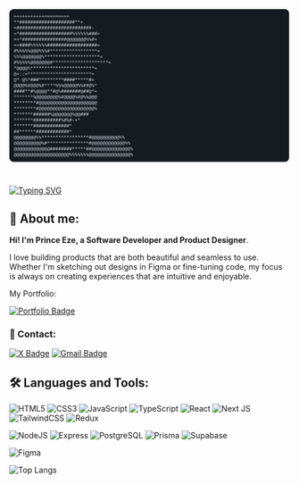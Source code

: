<a href="https://github.com/princeeze/princeeze">
    <img alt="Prince Eze's GitHub Profile README" src="https://raw.githubusercontent.com/princeeze/princeeze/main/profile.svg">
</a>

##

[![Typing SVG](https://readme-typing-svg.demolab.com?font=Fira+Code&weight=500&size=28&pause=1000&color=ffffff&width=435&lines=Frontend+Development;Backend+Development;Product+Design)](https://git.io/typing-svg)

## 📝 About me:

**Hi! I'm Prince Eze, a Software Developer and Product Designer**.

I love building products that are both beautiful and seamless to use. Whether I'm sketching out designs in Figma or fine-tuning code, my focus is always on creating experiences that are intuitive and enjoyable.

My Portfolio:

[![Portfolio Badge](https://img.shields.io/badge/Portfolio-princeeze.netlify.app-0077B5?style=flat-square&logo=ghostery&logoColor=white)](https://princeeze.netlify.app/)

### 📣 Contact:

[![X Badge](https://img.shields.io/badge/-Prince%20Eze-0077B5?style=flat-square&logo=X&logoColor=white&link=https://www.x.com/princeeze)](https://www.x.com/princeeze)
[![Gmail Badge](https://img.shields.io/badge/-Gmail-0077B5?style=flat-square&logo=Gmail&logoColor=white&link=mailto:pchidireeze@gmail.com)](mailto:pchidireeze@gmail.com)

## 🛠️ Languages and Tools:

![HTML5](https://img.shields.io/badge/html5-%23E34F26.svg?style=for-the-badge&logo=html5&logoColor=white)
![CSS3](https://img.shields.io/badge/css3-%231572B6.svg?style=for-the-badge&logo=css3&logoColor=white)
![JavaScript](https://img.shields.io/badge/javascript-%23323330.svg?style=for-the-badge&logo=javascript&logoColor=%23F7DF1E) ![TypeScript](https://img.shields.io/badge/typescript-%23007ACC.svg?style=for-the-badge&logo=typescript&logoColor=white)
![React](https://img.shields.io/badge/react-%2320232a.svg?style=for-the-badge&logo=react&logoColor=%2361DAFB)
![Next JS](https://img.shields.io/badge/Next-black?style=for-the-badge&logo=next.js&logoColor=white)
![TailwindCSS](https://img.shields.io/badge/tailwindcss-%2338B2AC.svg?style=for-the-badge&logo=tailwind-css&logoColor=white)
![Redux](https://img.shields.io/badge/redux-%23593d89.svg?style=for-the-badge&logo=redux&logoColor=white)

![NodeJS](https://img.shields.io/badge/node.js-6DA55F?style=for-the-badge&logo=node.js&logoColor=white)
![Express](https://img.shields.io/badge/express.js-%23404d59.svg?style=for-the-badge&logo=express&logoColor=%2361DAFB)
![PostgreSQL](https://img.shields.io/badge/PostgreSQL-316192?style=for-the-badge&logo=postgresql&logoColor=white)
![Prisma](https://img.shields.io/badge/Prisma-3982CE?style=for-the-badge&logo=Prisma&logoColor=white)
![Supabase](https://img.shields.io/badge/Supabase-3ECF8E?style=for-the-badge&logo=supabase&logoColor=white)

![Figma](https://img.shields.io/badge/figma-%23F24E1E.svg?style=for-the-badge&logo=figma&logoColor=white)

![Top Langs](https://github-readme-stats.vercel.app/api/top-langs/?username=princeeze&layout=compact&theme=transparent)
